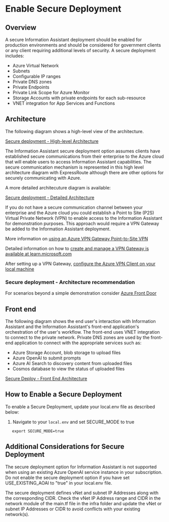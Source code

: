 # Enable Secure Deployment

## Overview

A secure Information Assistant deployment should be enabled for production environments and should be considered for government clients or any client requiring additional levels of security. A secure deployment includes:

* Azure Virtual Network
* Subnets
* Configurable IP ranges
* Private DNS zones
* Private Endpoints
* Private Link Scope for Azure Monitor
* Storage Accounts with private endpoints for each sub-resource
* VNET integration for App Services and Functions

## Architecture

The following diagram shows a high-level view of the architecture.

[Secure deployment - High-level Architecture](../images/secure-deployment-high-level-architecture.png)

The Information Assistant secure deployment option assumes clients have established secure communications from their enterprise to the Azure cloud that will enable users to access Information Assistant capabilities. The secure communication mechanism is represented in this high level architecture diagram with ExpressRoute although there are other options for securely communicating with Azure.

A more detailed architecuture diagram is available:

[Secure deployment - Detailed Architecture](../images/secure-deployment-detailed-architecture.png)

If you do not have a secure communication channel between your enterprise and the Azure cloud you could establish a Point to Site (P2S) Virtual Private Network (VPN) to enable access to the Information Assistant for demonstration purposes. This approach would require a VPN Gateway be added to the Information Assistant deployment.

More information on [using an Azure VPN Gateway Point-to-Site VPN](https://learn.microsoft.com/en-us/azure/vpn-gateway/work-remotely-support)

Detailed information on how to [create and manage a VPN Gateway is available at learn.microsoft.com](https://learn.microsoft.com/en-us/azure/vpn-gateway/tutorial-create-gateway-portal)

After setting up a VPN Gateway, [configure the Azure VPN Client on your local machine](https://learn.microsoft.com/en-us/azure/vpn-gateway/openvpn-azure-ad-client)

### Secure deployment - Architecture recommendation

For scenarios beyond a simple demonstration consider [Azure Front Door](https://learn.microsoft.com/en-us/azure/frontdoor/)

## Front end

The following diagram shows the end user's interaction with Information Assistant and the Information Assistant's front-end application's orchestration of the user's workflow. The front-end uses VNET integration to connect to the private network. Private DNS zones are used by the front-end application to connect with the appropriate services such as:

* Azure Storage Account, blob storage to upload files
* Azure OpenAI to submit prompts
* Azure AI Search to discovery content from uploaded files
* Cosmos database to view the status of uploaded files

[Secure Deploy - Front End Architecture](../images/secure-deployment-front-end-architecture.png)

## How to Enable a Secure Deployment

To enable a Secure Deployment, update your local.env file as described below:

1. Navigate to your `local.env` and set SECURE_MODE to true

```text
   export SECURE_MODE=true
```

## Additional Considerations for Secure Deployment

The secure deployment option for Information Assistant is not supported when using an existing Azure OpenAI service instance in your subscription. Do not enable the secure deployment option if you have set USE_EXISTING_AOAI to "true" in your local.env file.

The secure deployment defines vNet and subnet IP Addresses along with the corresponding CIDR. Check the vNet IP Address range and CIDR in the network module of the main.tf file in the infra folder and update the vNet or subnet IP Addresses or CIDR to avoid conflicts with your existing network(s).
